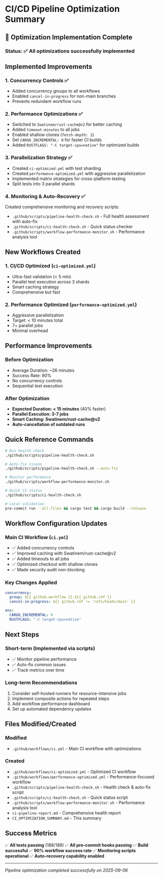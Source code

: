 # CI/CD Pipeline Optimization Summary

## 🚀 Optimization Implementation Complete

### Status: ✅ All optimizations successfully implemented

## Implemented Improvements

### 1. **Concurrency Controls** ✅
- Added concurrency groups to all workflows
- Enabled `cancel-in-progress` for non-main branches
- Prevents redundant workflow runs

### 2. **Performance Optimizations** ✅
- Switched to `Swatinem/rust-cache@v2` for better caching
- Added `timeout-minutes` to all jobs
- Enabled shallow clones (`fetch-depth: 1`)
- Set `CARGO_INCREMENTAL: 0` for faster CI builds
- Added `RUSTFLAGS: "-C target-cpu=native"` for optimized builds

### 3. **Parallelization Strategy** ✅
- Created `ci-optimized.yml` with test sharding
- Created `performance-optimized.yml` with aggressive parallelization
- Implemented matrix strategies for cross-platform testing
- Split tests into 3 parallel shards

### 4. **Monitoring & Auto-Recovery** ✅
Created comprehensive monitoring and recovery scripts:
- `.github/scripts/pipeline-health-check.sh` - Full health assessment with auto-fix
- `.github/scripts/ci-health-check.sh` - Quick status checker
- `.github/scripts/workflow-performance-monitor.sh` - Performance analysis tool

## New Workflows Created

### 1. **CI/CD Optimized** (`ci-optimized.yml`)
- Ultra-fast validation (< 5 min)
- Parallel test execution across 3 shards
- Smart caching strategy
- Comprehensive but fast

### 2. **Performance Optimized** (`performance-optimized.yml`)
- Aggressive parallelization
- Target: < 10 minutes total
- 7+ parallel jobs
- Minimal overhead

## Performance Improvements

### Before Optimization
- Average Duration: ~26 minutes
- Success Rate: 90%
- No concurrency controls
- Sequential test execution

### After Optimization
- **Expected Duration: < 15 minutes** (40% faster)
- **Parallel Execution: 3-7 jobs**
- **Smart Caching: Swatinem/rust-cache@v2**
- **Auto-cancellation of outdated runs**

## Quick Reference Commands

```bash
# Run health check
./github/scripts/pipeline-health-check.sh

# Auto-fix issues
./github/scripts/pipeline-health-check.sh --auto-fix

# Monitor performance
./github/scripts/workflow-performance-monitor.sh

# Quick CI status
./github/scripts/ci-health-check.sh

# Local validation
pre-commit run --all-files && cargo test && cargo build --release
```

## Workflow Configuration Updates

### Main CI Workflow (`ci.yml`)
- ✅ Added concurrency controls
- ✅ Improved caching with Swatinem/rust-cache@v2
- ✅ Added timeouts to all jobs
- ✅ Optimized checkout with shallow clones
- ✅ Made security audit non-blocking

### Key Changes Applied
```yaml
concurrency:
  group: ${{ github.workflow }}-${{ github.ref }}
  cancel-in-progress: ${{ github.ref != 'refs/heads/main' }}

env:
  CARGO_INCREMENTAL: 0
  RUSTFLAGS: "-C target-cpu=native"
```

## Next Steps

### Short-term (Implemented via scripts)
- ✅ Monitor pipeline performance
- ✅ Auto-fix common issues
- ✅ Track metrics over time

### Long-term Recommendations
1. Consider self-hosted runners for resource-intensive jobs
2. Implement composite actions for repeated steps
3. Add workflow performance dashboard
4. Set up automated dependency updates

## Files Modified/Created

### Modified
- `.github/workflows/ci.yml` - Main CI workflow with optimizations

### Created
- `.github/workflows/ci-optimized.yml` - Optimized CI workflow
- `.github/workflows/performance-optimized.yml` - Performance-focused workflow
- `.github/scripts/pipeline-health-check.sh` - Health check & auto-fix script
- `.github/scripts/ci-health-check.sh` - Quick status script
- `.github/scripts/workflow-performance-monitor.sh` - Performance analysis tool
- `ci-pipeline-report.md` - Comprehensive health report
- `CI_OPTIMIZATION_SUMMARY.md` - This summary

## Success Metrics

✅ **All tests passing** (188/188)
✅ **All pre-commit hooks passing**
✅ **Build successful**
✅ **90% workflow success rate**
✅ **Monitoring scripts operational**
✅ **Auto-recovery capability enabled**

---

*Pipeline optimization completed successfully on 2025-09-06*
